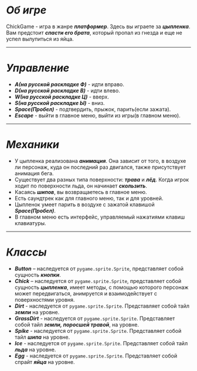 # ***Об игре***
ChickGame - игра в жанре ***платформер***. Здесь вы играете за ***цыпленка***. Вам предстоит ***спасти его брата***, который пропал из гнезда и еще не успел вылупиться из яйца.
___
# ***Управление***
+ ***A(на русской раскладке Ф)*** - идти вправо.
+ ***D(на русской раскладке В)*** - идти влево.
+ ***W(на русской раскладке Ц)*** - вверх.
+ ***S(на русской раскладке Ы)*** - вниз.
+ ***Space(Пробел)*** - подтвердить, прыжок, парить(если зажата).
+ ***Escape*** - выйти в главное меню, выйти из игры(в главном меню).
___
# ***Механики***
+ У цыпленка реализована ***анимация***. Она зависит от того, в воздухе ли персонаж, куда он последний раз двигался, также присутствует анимация бега.
+ Существует два разных типа поверхности: ***трава*** и ***лёд***. Когда игрок ходит по поверхности льда, он начинает ***скользить***.
+ Касаясь ***шипов***, вы возвращаетесь в главное меню.
+ Есть саундтрек как для главного меню, так и для уровней.
+ Цыпленок умеет парить в воздухе с зажатой клавишой ***Space(Пробел)***.
+ В главном меню есть интерфейс, управляемый нажатиями клавиш клавиатуры.
___
# ***Классы***
+ ***Button*** – наследуется от `pygame.sprite.Sprite`, представляет собой сущность ***кнопки***.
+ ***Chick*** – наследуется от `pygame.sprite.Sprite`, представляет собой сущность ***цыпленка***, имеет методы, с помощью которого персонаж может передвигаться, анимруется и взаимодействует с поверхностями уровня.
+ ***Dirt*** -  наследуется от `pygame.sprite.Sprite`. Представляет собой тайл ***земли*** на уровне.
+ ***GrassDirt*** -  наследуется от `pygame.sprite.Sprite`. Представляет собой тайл ***земли, поросшей травой***, на уровне.
+ ***Spike*** -  наследуется от `pygame.sprite.Sprite`. Представляет собой тайл ***шипа*** на уровне.
+ ***Ice*** -  наследуется от `pygame.sprite.Sprite`. Представляет собой тайл ***льда*** на уровне.
+ ***Egg*** -  наследуется от `pygame.sprite.Sprite`. Представляет собой спрайт ***яйца*** на уровне.
